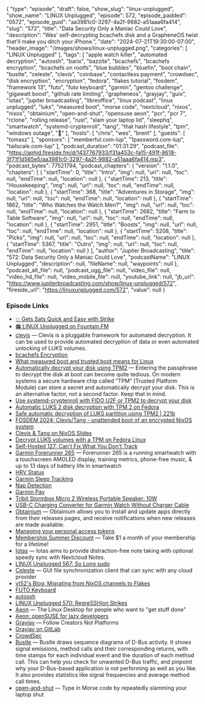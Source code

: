 {
  "type": "episode",
  "draft": false,
  "show_slug": "linux-unplugged",
  "show_name": "LINUX Unplugged",
  "episode": 572,
  "episode_padded": "0572",
  "episode_guid": "aa3981c0-3297-4a2f-9882-a51aaa6fa414",
  "slug": "572",
  "title": "Data Security Only a Maniac Could Love",
  "description": "Wes' self-decrypting bcachefs disk and a GrapheneOS twist that'll make you ditch your iPhone.",
  "date": "2024-07-21T19:30:00-07:00",
  "header_image": "/images/shows/linux-unplugged.png",
  "categories": [
    "LINUX Unplugged"
  ],
  "tags": [
    "apple watch killer",
    "automated decryption",
    "autossh",
    "barix",
    "bazzite",
    "bcachefs",
    "bcachefs encryption",
    "bcachefs on rootfs",
    "blue bubbles",
    "bluefin",
    "boot chain",
    "bustle",
    "celeste",
    "clevis",
    "coinbase",
    "contactless payment",
    "crowdsec",
    "disk encryption",
    "encryption",
    "fedora",
    "flakes tutorial",
    "fosdem",
    "framework 13",
    "futo",
    "futo keyboard",
    "garmin",
    "gentoo challenge",
    "gigawatt boost",
    "github rate limiting",
    "grapheneos",
    "grayjay",
    "guix",
    "iotas",
    "jupiter broadcasting",
    "libreoffice",
    "linux podcast",
    "linux unplugged",
    "luks",
    "measured boot",
    "morse code",
    "nextcloud",
    "nixos",
    "nixos",
    "obtainium",
    "open-and-shut",
    "opensuse aeon",
    "pcr",
    "pcr 7",
    "rclone",
    "rolling release",
    "rust",
    "slam your laptop lid",
    "sleephq",
    "smartwatch",
    "systemd-cryptenroll",
    "tang",
    "that hash lifestyle",
    "tpm",
    "windows outage",
    "🦒"
  ],
  "hosts": [
    "chris",
    "wes",
    "brent"
  ],
  "guests": [
    "tomasz"
  ],
  "sponsors": [
    "memberful.com-lup",
    "1password.com-lup",
    "tailscale.com-lup"
  ],
  "podcast_duration": "01:31:29",
  "podcast_file": "https://aphid.fireside.fm/d/1437767933/f31a453c-fa15-491f-8618-3f71f1d565e5/aa3981c0-3297-4a2f-9882-a51aaa6fa414.mp3",
  "podcast_bytes": 77521794,
  "podcast_chapters": {
    "version": "1.1.0",
    "chapters": [
      {
        "startTime": 0,
        "title": "Intro",
        "img": null,
        "url": null,
        "toc": null,
        "endTime": null,
        "location": null
      },
      {
        "startTime": 213,
        "title": "Housekeeping",
        "img": null,
        "url": null,
        "toc": null,
        "endTime": null,
        "location": null
      },
      {
        "startTime": 368,
        "title": "Adventures in Storage",
        "img": null,
        "url": null,
        "toc": null,
        "endTime": null,
        "location": null
      },
      {
        "startTime": 1862,
        "title": "Who Watches the Watch Men?",
        "img": null,
        "url": null,
        "toc": null,
        "endTime": null,
        "location": null
      },
      {
        "startTime": 2682,
        "title": "Farm to Table Software",
        "img": null,
        "url": null,
        "toc": null,
        "endTime": null,
        "location": null
      },
      {
        "startTime": 2951,
        "title": "Boosts",
        "img": null,
        "url": null,
        "toc": null,
        "endTime": null,
        "location": null
      },
      {
        "startTime": 5208,
        "title": "Picks",
        "img": null,
        "url": null,
        "toc": null,
        "endTime": null,
        "location": null
      },
      {
        "startTime": 5367,
        "title": "Outro",
        "img": null,
        "url": null,
        "toc": null,
        "endTime": null,
        "location": null
      }
    ],
    "author": "Jupiter Broadcasting",
    "title": "572: Data Security Only a Maniac Could Love",
    "podcastName": "LINUX Unplugged",
    "description": null,
    "fileName": null,
    "waypoints": null
  },
  "podcast_alt_file": null,
  "podcast_ogg_file": null,
  "video_file": null,
  "video_hd_file": null,
  "video_mobile_file": null,
  "youtube_link": null,
  "jb_url": "https://www.jupiterbroadcasting.com/show/linux-unplugged/572",
  "fireside_url": "https://linuxunplugged.com/572",
  "value": null
}


### Episode Links

* [💥 Gets Sats Quick and Easy with Strike](https://strike.me/ "💥 Gets Sats Quick and Easy with Strike")
* [📻 LINUX Unplugged on Fountain.FM](https://www.fountain.fm/show/dWiuBeqpDSM86AwXRXov "📻 LINUX Unplugged  on Fountain.FM")
* [clevis](https://github.com/latchset/clevis "clevis") — Clevis is a pluggable framework for automated decryption. It can be used to provide automated decryption of data or even automated unlocking of LUKS volumes.
* [bcachefs Encryption](https://bcachefs.org/Encryption/ "bcachefs Encryption")
* [What measured boot and trusted boot means for Linux](https://opensource.com/article/20/10/measured-trusted-boot "What measured boot and trusted boot means for Linux")
* [Automatically decrypt your disk using TPM2](https://fedoramagazine.org/automatically-decrypt-your-disk-using-tpm2/ "Automatically decrypt your disk using TPM2") — Entering the passphrase to decrypt the disk at boot can become quite tedious. On modern systems a secure hardware chip called “TPM” (Trusted Platform Module) can store a secret and automatically decrypt your disk. This is an alternative factor, not a second factor. Keep that in mind.
* [Use systemd-cryptenroll with FIDO U2F or TPM2 to decrypt your disk](https://fedoramagazine.org/use-systemd-cryptenroll-with-fido-u2f-or-tpm2-to-decrypt-your-disk/ "Use systemd-cryptenroll with FIDO U2F or TPM2 to decrypt your disk")
* [Automatic LUKS 2 disk decryption with TPM 2 on Fedora](https://kowalski7cc.xyz/blog/luks2-tpm2-clevis-fedora31/ "Automatic LUKS 2 disk decryption with TPM 2 on Fedora")
* [Safe automatic decryption of LUKS partition using TPM2 | 221b](https://221b.uk/safe-automatic-decryption-luks-partition-tpm2 "Safe automatic decryption of LUKS partition using TPM2 | 221b")
* [FOSDEM 2024: Clevis/Tang - unattended boot of an encrypted NixOS system](https://fosdem.org/2024/schedule/event/fosdem-2024-3044-clevis-tang-unattended-boot-of-an-encrypted-nixos-system/ "FOSDEM 2024: Clevis/Tang - unattended boot of an encrypted NixOS system")
* [Clevis & Tang on NixOS Slides](https://camillemondon.com/talks/fosdem24-clevis/#/title-slide "Clevis &amp; Tang on NixOS Slides")
* [Decrypt LUKS volumes with a TPM on Fedora Linux](https://gist.github.com/jdoss/777e8b52c8d88eb87467935769c98a95 "Decrypt LUKS volumes with a TPM on Fedora Linux")
* [Self-Hosted 127: Can't Fix What You Don't Track](https://selfhosted.show/127 "Self-Hosted 127: Can&#x27;t Fix What You Don&#x27;t Track")
* [Garmin Forerunner 265](https://www.amazon.com/dp/B0BS1T9J4Y "Garmin Forerunner 265") — Forerunner 265 is a running smartwatch with a touchscreen AMOLED display, training metrics, phone-free music, & up to 13 days of battery life in smartwatch
* [HRV Status](https://www.garmin.com/en-US/garmin-technology/health-science/hrv-status/ "HRV Status")
* [Garmin Sleep Tracking](https://www.garmin.com/en-US/garmin-technology/health-science/sleep-tracking/ "Garmin Sleep Tracking")
* [Nap Detection](https://www.garmin.com/en-US/garmin-technology/health-science/nap-detection/ "Nap Detection")
* [Garmin Pay](https://www.garmin.com/en-US/garmin-pay/ "Garmin Pay")
* [Tribit Stormbox Micro 2 Wireless Portable Speaker: 10W](https://www.amazon.com/dp/B09Q59321N "Tribit Stormbox Micro 2 Wireless Portable Speaker: 10W")
* [USB-C Charging Converter for Garmin Watch Without Charger Cable](https://www.amazon.com/dp/B0BK4QD665 "USB-C Charging Converter for Garmin Watch Without Charger Cable")
* [Obtainium](https://github.com/ImranR98/Obtainium "Obtainium") — Obtainium allows you to install and update apps directly from their releases pages, and receive notifications when new releases are made available.
* [Managing your personal access tokens](https://docs.github.com/en/authentication/keeping-your-account-and-data-secure/managing-your-personal-access-tokens "Managing your personal access tokens")
* [Membership Summer Discount](https://jupitersignal.memberful.com/checkout?plan=52946&coupon=summer "Membership Summer Discount") — Take $1 a month of your membership for a lifetime!
* [Iotas](https://flathub.org/apps/org.gnome.World.Iotas "Iotas") — Iotas aims to provide distraction-free note taking with optional speedy sync with Nextcloud Notes.
* [LINUX Unplugged 567: So Long sudo](https://linuxunplugged.com/567 "LINUX Unplugged 567: So Long sudo")
* [Celeste](https://github.com/hwittenborn/celeste "Celeste") — GUI file synchronization client that can sync with any cloud provider
* [vt52's Blog: Migrating from NixOS channels to Flakes](https://tty.is/blog/migrating-to-flakes.html "vt52&#x27;s Blog: Migrating from NixOS channels to Flakes")
* [FUTO Keyboard](https://keyboard.futo.org/ "FUTO Keyboard")
* [autossh](https://www.harding.motd.ca/autossh/ "autossh")
* [LINUX Unplugged 570: RegreSSHion Strikes](https://linuxunplugged.com/570 "LINUX Unplugged 570: RegreSSHion Strikes")
* [Aeon](https://aeondesktop.github.io/ "Aeon") — The Linux Desktop for people who want to "get stuff done"
* [Aeon: openSUSE for lazy developers](https://lwn.net/Articles/977987/ "Aeon: openSUSE for lazy developers")
* [Grayjay](https://grayjay.app/ "Grayjay") — Follow Creators Not Platforms
* [Grayjay on GitLab](https://gitlab.futo.org/videostreaming/grayjay "Grayjay on GitLab")
* [CrowdSec](https://www.crowdsec.net/ "CrowdSec")
* [Bustle](https://flathub.org/apps/org.freedesktop.Bustle "Bustle") — Bustle draws sequence diagrams of D-Bus activity. It shows signal emissions, method calls and their corresponding returns, with time stamps for each individual event and the duration of each method call. This can help you check for unwanted D-Bus traffic, and pinpoint why your D-Bus-based application is not performing as well as you like. It also provides statistics like signal frequencies and average method call times.
* [open-and-shut](https://github.com/veggiedefender/open-and-shut "open-and-shut") — Type in Morse code by repeatedly slamming your laptop shut
